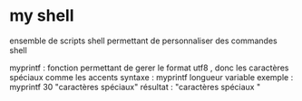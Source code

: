 # my shell
ensemble de scripts shell permettant de personnaliser des commandes shell

 myprintf : fonction permettant de gerer le format utf8 , donc les caractères spéciaux comme les accents 
 syntaxe  : myprintf longueur variable
 exemple  : myprintf 30 "caractères spéciaux"
 résultat : "caractères spéciaux          "
